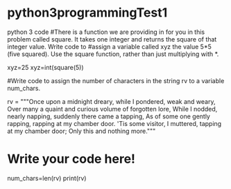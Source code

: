 # python3programmingTest1
python 3 code
#There is a function we are providing in for you in this problem called square. It takes one integer and returns the square of that integer value. Write code to #assign a variable called xyz the value 5*5 (five squared). Use the square function, rather than just multiplying with *.

xyz=25
xyz=int(square(5))




#Write code to assign the number of characters in the string rv to a variable num_chars.

rv = """Once upon a midnight dreary, while I pondered, weak and weary,
    Over many a quaint and curious volume of forgotten lore,
    While I nodded, nearly napping, suddenly there came a tapping,
    As of some one gently rapping, rapping at my chamber door.
    'Tis some visitor, I muttered, tapping at my chamber door;
    Only this and nothing more."""

# Write your code here!

num_chars=len(rv)
print(rv)
